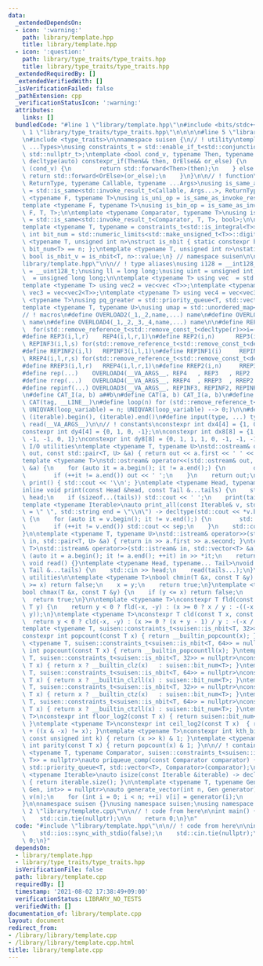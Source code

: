 ```yaml
---
data:
  _extendedDependsOn:
  - icon: ':warning:'
    path: library/template.hpp
    title: library/template.hpp
  - icon: ':question:'
    path: library/type_traits/type_traits.hpp
    title: library/type_traits/type_traits.hpp
  _extendedRequiredBy: []
  _extendedVerifiedWith: []
  _isVerificationFailed: false
  _pathExtension: cpp
  _verificationStatusIcon: ':warning:'
  attributes:
    links: []
  bundledCode: "#line 1 \"library/template.hpp\"\n#include <bits/stdc++.h>\n\n#line\
    \ 1 \"library/type_traits/type_traits.hpp\"\n\n\n\n#line 5 \"library/type_traits/type_traits.hpp\"\
    \n#include <type_traits>\n\nnamespace suisen {\n// ! utility\ntemplate <typename\
    \ ...Types>\nusing constraints_t = std::enable_if_t<std::conjunction_v<Types...>,\
    \ std::nullptr_t>;\ntemplate <bool cond_v, typename Then, typename OrElse>\nconstexpr\
    \ decltype(auto) constexpr_if(Then&& then, OrElse&& or_else) {\n    if constexpr\
    \ (cond_v) {\n        return std::forward<Then>(then);\n    } else {\n       \
    \ return std::forward<OrElse>(or_else);\n    }\n}\n\n// ! function\ntemplate <typename\
    \ ReturnType, typename Callable, typename ...Args>\nusing is_same_as_invoke_result\
    \ = std::is_same<std::invoke_result_t<Callable, Args...>, ReturnType>;\ntemplate\
    \ <typename F, typename T>\nusing is_uni_op = is_same_as_invoke_result<T, F, T>;\n\
    template <typename F, typename T>\nusing is_bin_op = is_same_as_invoke_result<T,\
    \ F, T, T>;\n\ntemplate <typename Comparator, typename T>\nusing is_comparator\
    \ = std::is_same<std::invoke_result_t<Comparator, T, T>, bool>;\n\n// ! integral\n\
    template <typename T, typename = constraints_t<std::is_integral<T>>>\nconstexpr\
    \ int bit_num = std::numeric_limits<std::make_unsigned_t<T>>::digits;\ntemplate\
    \ <typename T, unsigned int n>\nstruct is_nbit { static constexpr bool value =\
    \ bit_num<T> == n; };\ntemplate <typename T, unsigned int n>\nstatic constexpr\
    \ bool is_nbit_v = is_nbit<T, n>::value;\n} // namespace suisen\n\n\n#line 4 \"\
    library/template.hpp\"\n\n// ! type aliases\nusing i128 = __int128_t;\nusing u128\
    \ = __uint128_t;\nusing ll = long long;\nusing uint = unsigned int;\nusing ull\
    \  = unsigned long long;\n\ntemplate <typename T> using vec  = std::vector<T>;\n\
    template <typename T> using vec2 = vec<vec <T>>;\ntemplate <typename T> using\
    \ vec3 = vec<vec2<T>>;\ntemplate <typename T> using vec4 = vec<vec3<T>>;\n\ntemplate\
    \ <typename T>\nusing pq_greater = std::priority_queue<T, std::vector<T>, std::greater<T>>;\n\
    template <typename T, typename U>\nusing umap = std::unordered_map<T, U>;\n\n\
    // ! macros\n#define OVERLOAD2(_1,_2,name,...) name\n#define OVERLOAD3(_1,_2,_3,name,...)\
    \ name\n#define OVERLOAD4(_1,_2,_3,_4,name,...) name\n\n#define REP4(i,l,r,s)\
    \  for(std::remove_reference_t<std::remove_const_t<decltype(r)>>i=(l);i<(r);i+=(s))\n\
    #define REP3(i,l,r)    REP4(i,l,r,1)\n#define REP2(i,n)      REP3(i,0,n)\n#define\
    \ REPINF3(i,l,s) for(std::remove_reference_t<std::remove_const_t<decltype(l)>>i=(l);;i+=(s))\n\
    #define REPINF2(i,l)   REPINF3(i,l,1)\n#define REPINF1(i)     REPINF2(i,0)\n#define\
    \ RREP4(i,l,r,s) for(std::remove_reference_t<std::remove_const_t<decltype(r)>>i=(l)+fld((r)-(l)-1,s)*(s);i>=(l);i-=(s))\n\
    #define RREP3(i,l,r)   RREP4(i,l,r,1)\n#define RREP2(i,n)     RREP3(i,0,n)\n\n\
    #define rep(...)    OVERLOAD4(__VA_ARGS__, REP4   , REP3   , REP2   )(__VA_ARGS__)\n\
    #define rrep(...)   OVERLOAD4(__VA_ARGS__, RREP4  , RREP3  , RREP2  )(__VA_ARGS__)\n\
    #define repinf(...) OVERLOAD3(__VA_ARGS__, REPINF3, REPINF2, REPINF1)(__VA_ARGS__)\n\
    \n#define CAT_I(a, b) a##b\n#define CAT(a, b) CAT_I(a, b)\n#define UNIQVAR(tag)\
    \ CAT(tag, __LINE__)\n#define loop(n) for (std::remove_reference_t<std::remove_const_t<decltype(n)>>\
    \ UNIQVAR(loop_variable) = n; UNIQVAR(loop_variable) --> 0;)\n\n#define all(iterable)\
    \ (iterable).begin(), (iterable).end()\n#define input(type, ...) type __VA_ARGS__;\
    \ read(__VA_ARGS__)\n\n// ! constants\nconstexpr int dx4[4] = {1, 0, -1, 0};\n\
    constexpr int dy4[4] = {0, 1, 0, -1};\n\nconstexpr int dx8[8] = {1, 1, 0, -1,\
    \ -1, -1, 0, 1};\nconstexpr int dy8[8] = {0, 1, 1, 1, 0, -1, -1, -1};\n\n// !\
    \ I/O utilities\ntemplate <typename T, typename U>\nstd::ostream& operator<<(std::ostream&\
    \ out, const std::pair<T, U> &a) { return out << a.first << ' ' << a.second; }\n\
    template <typename T>\nstd::ostream& operator<<(std::ostream& out, const std::vector<T>\
    \ &a) {\n    for (auto it = a.begin(); it != a.end();) {\n        out << *it;\n\
    \        if (++it != a.end()) out << ' ';\n    }\n    return out;\n}\ninline void\
    \ print() { std::cout << '\\n'; }\ntemplate <typename Head, typename... Tail>\n\
    inline void print(const Head &head, const Tail &...tails) {\n    std::cout <<\
    \ head;\n    if (sizeof...(tails)) std::cout << ' ';\n    print(tails...);\n}\n\
    template <typename Iterable>\nauto print_all(const Iterable& v, std::string sep\
    \ = \" \", std::string end = \"\\n\") -> decltype(std::cout << *v.begin(), void())\
    \ {\n    for (auto it = v.begin(); it != v.end();) {\n        std::cout << *it;\n\
    \        if (++it != v.end()) std::cout << sep;\n    }\n    std::cout << end;\n\
    }\n\ntemplate <typename T, typename U>\nstd::istream& operator>>(std::istream&\
    \ in, std::pair<T, U> &a) { return in >> a.first >> a.second; }\ntemplate <typename\
    \ T>\nstd::istream& operator>>(std::istream& in, std::vector<T> &a) {\n    for\
    \ (auto it = a.begin(); it != a.end(); ++it) in >> *it;\n    return in;\n}\nconstexpr\
    \ void read() {}\ntemplate <typename Head, typename... Tail>\nvoid read(Head &head,\
    \ Tail &...tails) {\n    std::cin >> head;\n    read(tails...);\n}\n\n// ! primitive\
    \ utilities\n\ntemplate <typename T>\nbool chmin(T &x, const T &y) {\n    if (y\
    \ >= x) return false;\n    x = y;\n    return true;\n}\ntemplate <typename T>\n\
    bool chmax(T &x, const T &y) {\n    if (y <= x) return false;\n    x = y;\n  \
    \  return true;\n}\n\ntemplate <typename T>\nconstexpr T fld(const T x, const\
    \ T y) {\n    return y < 0 ? fld(-x, -y) : (x >= 0 ? x / y : -((-x + y - 1) /\
    \ y));\n}\ntemplate <typename T>\nconstexpr T cld(const T x, const T y) {\n  \
    \  return y < 0 ? cld(-x, -y) : (x >= 0 ? (x + y - 1) / y : -(-x / y));\n}\n\n\
    template <typename T, suisen::constraints_t<suisen::is_nbit<T, 32>> = nullptr>\n\
    constexpr int popcount(const T x) { return __builtin_popcount(x); }\ntemplate\
    \ <typename T, suisen::constraints_t<suisen::is_nbit<T, 64>> = nullptr>\nconstexpr\
    \ int popcount(const T x) { return __builtin_popcountll(x); }\ntemplate <typename\
    \ T, suisen::constraints_t<suisen::is_nbit<T, 32>> = nullptr>\nconstexpr int count_lz(const\
    \ T x) { return x ? __builtin_clz(x)   : suisen::bit_num<T>; }\ntemplate <typename\
    \ T, suisen::constraints_t<suisen::is_nbit<T, 64>> = nullptr>\nconstexpr int count_lz(const\
    \ T x) { return x ? __builtin_clzll(x) : suisen::bit_num<T>; }\ntemplate <typename\
    \ T, suisen::constraints_t<suisen::is_nbit<T, 32>> = nullptr>\nconstexpr int count_tz(const\
    \ T x) { return x ? __builtin_ctz(x)   : suisen::bit_num<T>; }\ntemplate <typename\
    \ T, suisen::constraints_t<suisen::is_nbit<T, 64>> = nullptr>\nconstexpr int count_tz(const\
    \ T x) { return x ? __builtin_ctzll(x) : suisen::bit_num<T>; }\ntemplate <typename\
    \ T>\nconstexpr int floor_log2(const T x) { return suisen::bit_num<T> - 1 - count_lz(x);\
    \ }\ntemplate <typename T>\nconstexpr int ceil_log2(const T x)  { return floor_log2(x)\
    \ + ((x & -x) != x); }\ntemplate <typename T>\nconstexpr int kth_bit(const T x,\
    \ const unsigned int k) { return (x >> k) & 1; }\ntemplate <typename T>\nconstexpr\
    \ int parity(const T x) { return popcount(x) & 1; }\n\n// ! container\n\ntemplate\
    \ <typename T, typename Comparator, suisen::constraints_t<suisen::is_comparator<Comparator,\
    \ T>> = nullptr>\nauto priqueue_comp(const Comparator comparator) {\n    return\
    \ std::priority_queue<T, std::vector<T>, Comparator>(comparator);\n}\n\ntemplate\
    \ <typename Iterable>\nauto isize(const Iterable &iterable) -> decltype(int(iterable.size()))\
    \ { return iterable.size(); }\n\ntemplate <typename T, typename Gen, suisen::constraints_t<suisen::is_same_as_invoke_result<T,\
    \ Gen, int>> = nullptr>\nauto generate_vector(int n, Gen generator) {\n    std::vector<T>\
    \ v(n);\n    for (int i = 0; i < n; ++i) v[i] = generator(i);\n    return v;\n\
    }\n\nnamespace suisen {}\nusing namespace suisen;\nusing namespace std;\n#line\
    \ 2 \"library/template.cpp\"\n\n// ! code from here\n\nint main() {\n    std::ios::sync_with_stdio(false);\n\
    \    std::cin.tie(nullptr);\n\n    return 0;\n}\n"
  code: "#include \"library/template.hpp\"\n\n// ! code from here\n\nint main() {\n\
    \    std::ios::sync_with_stdio(false);\n    std::cin.tie(nullptr);\n\n    return\
    \ 0;\n}"
  dependsOn:
  - library/template.hpp
  - library/type_traits/type_traits.hpp
  isVerificationFile: false
  path: library/template.cpp
  requiredBy: []
  timestamp: '2021-08-02 17:38:49+09:00'
  verificationStatus: LIBRARY_NO_TESTS
  verifiedWith: []
documentation_of: library/template.cpp
layout: document
redirect_from:
- /library/library/template.cpp
- /library/library/template.cpp.html
title: library/template.cpp
---
```

